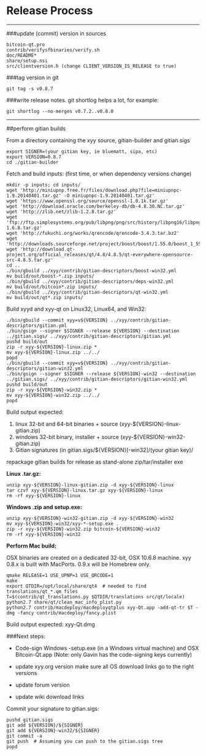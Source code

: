 Release Process
====================

* * *

###update (commit) version in sources


	bitcoin-qt.pro
	contrib/verifysfbinaries/verify.sh
	doc/README*
	share/setup.nsi
	src/clientversion.h (change CLIENT_VERSION_IS_RELEASE to true)

###tag version in git

	git tag -s v0.8.7

###write release notes. git shortlog helps a lot, for example:

	git shortlog --no-merges v0.7.2..v0.8.0

* * *

##perform gitian builds

 From a directory containing the xyy source, gitian-builder and gitian.sigs
  
	export SIGNER=(your gitian key, ie bluematt, sipa, etc)
	export VERSION=0.8.7
	cd ./gitian-builder

 Fetch and build inputs: (first time, or when dependency versions change)

	mkdir -p inputs; cd inputs/
	wget 'http://miniupnp.free.fr/files/download.php?file=miniupnpc-1.9.20140401.tar.gz' -O miniupnpc-1.9.20140401.tar.gz'
	wget 'https://www.openssl.org/source/openssl-1.0.1k.tar.gz'
	wget 'http://download.oracle.com/berkeley-db/db-4.8.30.NC.tar.gz'
	wget 'http://zlib.net/zlib-1.2.8.tar.gz'
	wget 'ftp://ftp.simplesystems.org/pub/libpng/png/src/history/libpng16/libpng-1.6.8.tar.gz'
	wget 'http://fukuchi.org/works/qrencode/qrencode-3.4.3.tar.bz2'
	wget 'http://downloads.sourceforge.net/project/boost/boost/1.55.0/boost_1_55_0.tar.bz2'
	wget 'http://download.qt-project.org/official_releases/qt/4.8/4.8.5/qt-everywhere-opensource-src-4.8.5.tar.gz'
	cd ..
	./bin/gbuild ../xyy/contrib/gitian-descriptors/boost-win32.yml
	mv build/out/boost-*.zip inputs/
	./bin/gbuild ../xyy/contrib/gitian-descriptors/deps-win32.yml
	mv build/out/bitcoin*.zip inputs/
	./bin/gbuild ../xyy/contrib/gitian-descriptors/qt-win32.yml
	mv build/out/qt*.zip inputs/

 Build xyyd and xyy-qt on Linux32, Linux64, and Win32:
  
	./bin/gbuild --commit xyy=v${VERSION} ../xyy/contrib/gitian-descriptors/gitian.yml
	./bin/gsign --signer $SIGNER --release ${VERSION} --destination ../gitian.sigs/ ../xyy/contrib/gitian-descriptors/gitian.yml
	pushd build/out
	zip -r xyy-${VERSION}-linux.zip *
	mv xyy-${VERSION}-linux.zip ../../
	popd
	./bin/gbuild --commit xyy=v${VERSION} ../xyy/contrib/gitian-descriptors/gitian-win32.yml
	./bin/gsign --signer $SIGNER --release ${VERSION}-win32 --destination ../gitian.sigs/ ../xyy/contrib/gitian-descriptors/gitian-win32.yml
	pushd build/out
	zip -r xyy-${VERSION}-win32.zip *
	mv xyy-${VERSION}-win32.zip ../../
	popd

  Build output expected:

  1. linux 32-bit and 64-bit binaries + source (xyy-${VERSION}-linux-gitian.zip)
  2. windows 32-bit binary, installer + source (xyy-${VERSION}-win32-gitian.zip)
  3. Gitian signatures (in gitian.sigs/${VERSION}[-win32]/(your gitian key)/

repackage gitian builds for release as stand-alone zip/tar/installer exe

**Linux .tar.gz:**

	unzip xyy-${VERSION}-linux-gitian.zip -d xyy-${VERSION}-linux
	tar czvf xyy-${VERSION}-linux.tar.gz xyy-${VERSION}-linux
	rm -rf xyy-${VERSION}-linux

**Windows .zip and setup.exe:**

	unzip xyy-${VERSION}-win32-gitian.zip -d xyy-${VERSION}-win32
	mv xyy-${VERSION}-win32/xyy-*-setup.exe .
	zip -r xyy-${VERSION}-win32.zip bitcoin-${VERSION}-win32
	rm -rf xyy-${VERSION}-win32

**Perform Mac build:**

  OSX binaries are created on a dedicated 32-bit, OSX 10.6.8 machine.
  xyy 0.8.x is built with MacPorts.  0.9.x will be Homebrew only.

	qmake RELEASE=1 USE_UPNP=1 USE_QRCODE=1
	make
	export QTDIR=/opt/local/share/qt4  # needed to find translations/qt_*.qm files
	T=$(contrib/qt_translations.py $QTDIR/translations src/qt/locale)
	python2.7 share/qt/clean_mac_info_plist.py
	python2.7 contrib/macdeploy/macdeployqtplus xyy-Qt.app -add-qt-tr $T -dmg -fancy contrib/macdeploy/fancy.plist

 Build output expected: xyy-Qt.dmg

###Next steps:

* Code-sign Windows -setup.exe (in a Windows virtual machine) and
  OSX Bitcoin-Qt.app (Note: only Gavin has the code-signing keys currently)

* update xyy.org version
  make sure all OS download links go to the right versions

* update forum version

* update wiki download links

Commit your signature to gitian.sigs:

	pushd gitian.sigs
	git add ${VERSION}/${SIGNER}
	git add ${VERSION}-win32/${SIGNER}
	git commit -a
	git push  # Assuming you can push to the gitian.sigs tree
	popd

